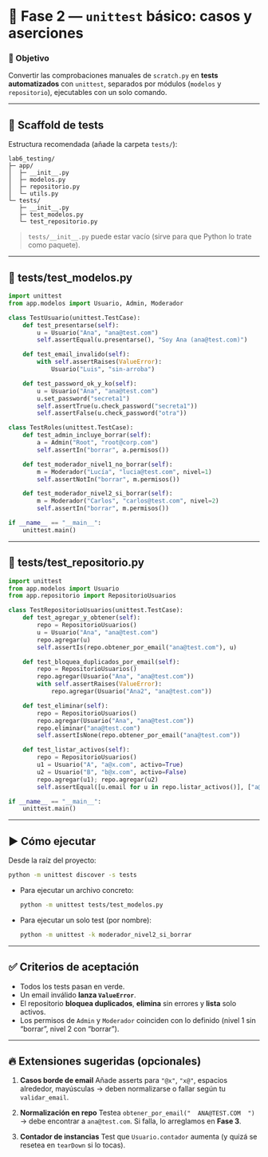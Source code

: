 # 🔹 Fase 2 — `unittest` básico: casos y aserciones

### 🎯 Objetivo

Convertir las comprobaciones manuales de `scratch.py` en **tests automatizados** con `unittest`, separados por módulos (`modelos` y `repositorio`), ejecutables con un solo comando.

---

## 🧱 Scaffold de tests

Estructura recomendada (añade la carpeta `tests/`):

```
lab6_testing/
├─ app/
│  ├─ __init__.py
│  ├─ modelos.py
│  ├─ repositorio.py
│  └─ utils.py
└─ tests/
   ├─ __init__.py
   ├─ test_modelos.py
   └─ test_repositorio.py
```

> `tests/__init__.py` puede estar vacío (sirve para que Python lo trate como paquete).

---

## 🧪 tests/test\_modelos.py

```python
import unittest
from app.modelos import Usuario, Admin, Moderador

class TestUsuario(unittest.TestCase):
    def test_presentarse(self):
        u = Usuario("Ana", "ana@test.com")
        self.assertEqual(u.presentarse(), "Soy Ana (ana@test.com)")

    def test_email_invalido(self):
        with self.assertRaises(ValueError):
            Usuario("Luis", "sin-arroba")

    def test_password_ok_y_ko(self):
        u = Usuario("Ana", "ana@test.com")
        u.set_password("secreta1")
        self.assertTrue(u.check_password("secreta1"))
        self.assertFalse(u.check_password("otra"))

class TestRoles(unittest.TestCase):
    def test_admin_incluye_borrar(self):
        a = Admin("Root", "root@corp.com")
        self.assertIn("borrar", a.permisos())

    def test_moderador_nivel1_no_borrar(self):
        m = Moderador("Lucía", "lucia@test.com", nivel=1)
        self.assertNotIn("borrar", m.permisos())

    def test_moderador_nivel2_si_borrar(self):
        m = Moderador("Carlos", "carlos@test.com", nivel=2)
        self.assertIn("borrar", m.permisos())

if __name__ == "__main__":
    unittest.main()
```

---

## 🧪 tests/test\_repositorio.py

```python
import unittest
from app.modelos import Usuario
from app.repositorio import RepositorioUsuarios

class TestRepositorioUsuarios(unittest.TestCase):
    def test_agregar_y_obtener(self):
        repo = RepositorioUsuarios()
        u = Usuario("Ana", "ana@test.com")
        repo.agregar(u)
        self.assertIs(repo.obtener_por_email("ana@test.com"), u)

    def test_bloquea_duplicados_por_email(self):
        repo = RepositorioUsuarios()
        repo.agregar(Usuario("Ana", "ana@test.com"))
        with self.assertRaises(ValueError):
            repo.agregar(Usuario("Ana2", "ana@test.com"))

    def test_eliminar(self):
        repo = RepositorioUsuarios()
        repo.agregar(Usuario("Ana", "ana@test.com"))
        repo.eliminar("ana@test.com")
        self.assertIsNone(repo.obtener_por_email("ana@test.com"))

    def test_listar_activos(self):
        repo = RepositorioUsuarios()
        u1 = Usuario("A", "a@x.com", activo=True)
        u2 = Usuario("B", "b@x.com", activo=False)
        repo.agregar(u1); repo.agregar(u2)
        self.assertEqual([u.email for u in repo.listar_activos()], ["a@x.com"])

if __name__ == "__main__":
    unittest.main()
```

---

## ▶️ Cómo ejecutar

Desde la raíz del proyecto:

```bash
python -m unittest discover -s tests
```

* Para ejecutar un archivo concreto:

  ```bash
  python -m unittest tests/test_modelos.py
  ```
* Para ejecutar un solo test (por nombre):

  ```bash
  python -m unittest -k moderador_nivel2_si_borrar
  ```

---

## ✅ Criterios de aceptación

* Todos los tests pasan en verde.
* Un email inválido **lanza `ValueError`**.
* El repositorio **bloquea duplicados**, **elimina** sin errores y **lista** solo activos.
* Los permisos de `Admin` y `Moderador` coinciden con lo definido (nivel 1 sin “borrar”, nivel 2 con “borrar”).

---

## 🔥 Extensiones sugeridas (opcionales)

1. **Casos borde de email**
   Añade asserts para `"@x"`, `"x@"`, espacios alrededor, mayúsculas → deben normalizarse o fallar según tu `validar_email`.

2. **Normalización en repo**
   Testea `obtener_por_email("  ANA@TEST.COM  ")` → debe encontrar a `ana@test.com`.
   Si falla, lo arreglamos en **Fase 3**.

3. **Contador de instancias**
   Test que `Usuario.contador` aumenta (y quizá se resetea en `tearDown` si lo tocas).